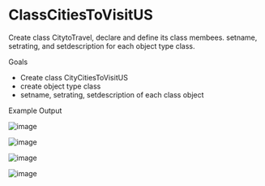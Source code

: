 # ClassCitiesToVisitUS
Create class CitytoTravel, declare and define its class membees. setname, setrating, and setdescription for each object type class.


Goals
- Create class CityCitiesToVisitUS
- create object type class
- setname, setrating, setdescription of each class object


Example Output

![image](https://user-images.githubusercontent.com/97081479/166630942-7a1098e9-56f3-481d-9b2a-9b401082f595.png)

![image](https://user-images.githubusercontent.com/97081479/166630997-3cb63f8c-2b74-4ee2-97da-44b858f5c39b.png)

![image](https://user-images.githubusercontent.com/97081479/166631038-d5f482ba-a428-4c7d-b9ce-b696bd7f7be6.png)

![image](https://user-images.githubusercontent.com/97081479/166631132-358ff2d8-8fc7-4cd6-9262-3586ca86c77f.png)

